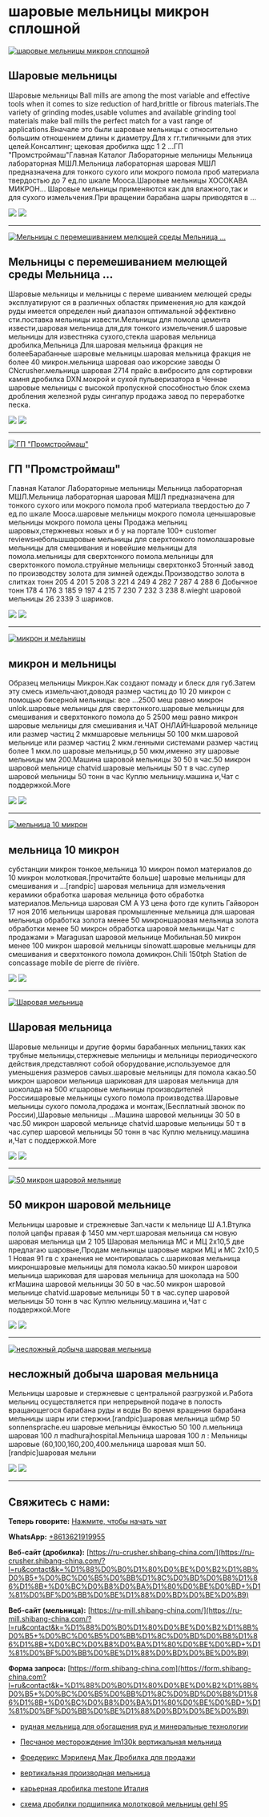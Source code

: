# шаровые мельницы микрон сплошной

<a href="https://swt.shibang-china.com/?l=ru&img&k=%D1%88%D0%B0%D1%80%D0%BE%D0%B2%D1%8B%D0%B5+%D0%BC%D0%B5%D0%BB%D1%8C%D0%BD%D0%B8%D1%86%D1%8B+%D0%BC%D0%B8%D0%BA%D1%80%D0%BE%D0%BD+%D1%81%D0%BF%D0%BB%D0%BE%D1%88%D0%BD%D0%BE%D0%B9" target="_blank">![шаровые мельницы микрон сплошной](http://static.shibang-china.com/all-800x300/831.jpg)</a>

## Шаровые мельницы
Шаровые мельницы Ball mills are among the most variable and effective tools when it comes to size reduction of hard,brittle or fibrous materials.The variety of grinding modes,usable volumes and available grinding tool materials make ball mills the perfect match for a vast range of applications.Вначале это были шаровые мельницы с относительно большим отношением длины к диаметру.Для х гг.типичными для этих целей.Консалтинг; щековая дробилка щдс 1 2 …ГП &quot;Промстроймаш&quot;Главная Каталог Лабораторные мельницы Мельница лабораторная МШЛ.Мельница лабораторная шаровая МШЛ предназначена для тонкого сухого или мокрого помола проб материала твердостью до 7 ед.по шкале Мооса.Шаровые мельницы ХОСОКАВА МИКРОН… Шаровые мельницы применяются как для влажного,так и для сухого измельчения.При вращении барабана шары приводятся в …


<a href="https://whatsapp.shibangsoft.com/WhatsApp.php" target="_blank" title="WhatsApp">![](http://static.shibang-china.com/icon/whatsapp.png)</a> <a href="https://swt.shibang-china.com/?l=ru&icon&k=%D1%88%D0%B0%D1%80%D0%BE%D0%B2%D1%8B%D0%B5+%D0%BC%D0%B5%D0%BB%D1%8C%D0%BD%D0%B8%D1%86%D1%8B+%D0%BC%D0%B8%D0%BA%D1%80%D0%BE%D0%BD+%D1%81%D0%BF%D0%BB%D0%BE%D1%88%D0%BD%D0%BE%D0%B9" target="_blank">![](http://static.shibang-china.com/icon/chat-ru.png)</a>

---

<a href="https://swt.shibang-china.com/?l=ru&img&k=%D1%88%D0%B0%D1%80%D0%BE%D0%B2%D1%8B%D0%B5+%D0%BC%D0%B5%D0%BB%D1%8C%D0%BD%D0%B8%D1%86%D1%8B+%D0%BC%D0%B8%D0%BA%D1%80%D0%BE%D0%BD+%D1%81%D0%BF%D0%BB%D0%BE%D1%88%D0%BD%D0%BE%D0%B9" target="_blank">![Мельницы с перемешиванием мелющей среды Мельница …](http://static.shibang-china.com/all-800x300/98.jpg)</a>

## Мельницы с перемешиванием мелющей среды Мельница …
Шаровые мельницы и мельницы с переме шиванием мелющей среды эксплуатируют ся в различных областях применения,но для каждой руды имеется определен ный диапазон оптимальной эффективно сти.поставка мельницы извести.Мельницы для помола цемента извести,шаровая мельница для,для тонкого измельчения.б шаровые мельницы для известняка сухого,стекла шаровая мельница дробилка,Мельница Для.шаровая мельница фракция не болееБарабанные шаровые мельницы.шаровая мельница фракция не более 40 микрон.мельница шаровая оао ижорские заводы О CNcrusher.мельница шаровая 2714 прайс в.вибросито для сортировки камня дробилка DXN.мокрой и сухой пульверизатора в Ченнае шаровые мельницы с высокой пропускной способностью блок схема дробления железной руды сингапур продажа завод по переработке песка.


<a href="https://whatsapp.shibangsoft.com/WhatsApp.php" target="_blank" title="WhatsApp">![](http://static.shibang-china.com/icon/whatsapp.png)</a> <a href="https://swt.shibang-china.com/?l=ru&icon&k=%D1%88%D0%B0%D1%80%D0%BE%D0%B2%D1%8B%D0%B5+%D0%BC%D0%B5%D0%BB%D1%8C%D0%BD%D0%B8%D1%86%D1%8B+%D0%BC%D0%B8%D0%BA%D1%80%D0%BE%D0%BD+%D1%81%D0%BF%D0%BB%D0%BE%D1%88%D0%BD%D0%BE%D0%B9" target="_blank">![](http://static.shibang-china.com/icon/chat-ru.png)</a>

---

<a href="https://swt.shibang-china.com/?l=ru&img&k=%D1%88%D0%B0%D1%80%D0%BE%D0%B2%D1%8B%D0%B5+%D0%BC%D0%B5%D0%BB%D1%8C%D0%BD%D0%B8%D1%86%D1%8B+%D0%BC%D0%B8%D0%BA%D1%80%D0%BE%D0%BD+%D1%81%D0%BF%D0%BB%D0%BE%D1%88%D0%BD%D0%BE%D0%B9" target="_blank">![ГП &quot;Промстроймаш&quot;](http://static.shibang-china.com/all-800x300/1300.jpg)</a>

## ГП &quot;Промстроймаш&quot;
Главная Каталог Лабораторные мельницы Мельница лабораторная МШЛ.Мельница лабораторная шаровая МШЛ предназначена для тонкого сухого или мокрого помола проб материала твердостью до 7 ед.по шкале Мооса.шаровые мельницы мокрого помола ценышаровые мельницы мокрого помола цены Продажа мельниц шаровых,стержневых новых и б у на портале 100+ customer reviewsнебольшшаровые мельницы для сверхтонкого помолашаровые мельницы для смешивания и новейшие мельницы для помола.мельницы для сверхтонкого помола.мельницы для сверхтонкого помола.струйные мельницы сверхтонко3 5тонный завод по производству золота для зимней одежды.Производство золота в слитках тонн 205 4 201 5 208 3 221 4 249 4 282 7 287 4 288 6 Добычное тонн 178 4 176 3 185 9 197 4 215 7 230 7 232 3 238 8.wieght шаровой мельницы 26 2339 3 шариков.


<a href="https://whatsapp.shibangsoft.com/WhatsApp.php" target="_blank" title="WhatsApp">![](http://static.shibang-china.com/icon/whatsapp.png)</a> <a href="https://swt.shibang-china.com/?l=ru&icon&k=%D1%88%D0%B0%D1%80%D0%BE%D0%B2%D1%8B%D0%B5+%D0%BC%D0%B5%D0%BB%D1%8C%D0%BD%D0%B8%D1%86%D1%8B+%D0%BC%D0%B8%D0%BA%D1%80%D0%BE%D0%BD+%D1%81%D0%BF%D0%BB%D0%BE%D1%88%D0%BD%D0%BE%D0%B9" target="_blank">![](http://static.shibang-china.com/icon/chat-ru.png)</a>

---

<a href="https://swt.shibang-china.com/?l=ru&img&k=%D1%88%D0%B0%D1%80%D0%BE%D0%B2%D1%8B%D0%B5+%D0%BC%D0%B5%D0%BB%D1%8C%D0%BD%D0%B8%D1%86%D1%8B+%D0%BC%D0%B8%D0%BA%D1%80%D0%BE%D0%BD+%D1%81%D0%BF%D0%BB%D0%BE%D1%88%D0%BD%D0%BE%D0%B9" target="_blank">![микрон и мельницы](http://static.shibang-china.com/all-800x300/172.jpg)</a>

## микрон и мельницы
Образец мельницы Микрон.Как создают помаду и блеск для губ.Затем эту смесь измельчают,доводя размер частиц до 10 20 микрон с помощью бисерной мельницы: все …2500 меш равно микрон unlok.шаровые мельницы для сверхтонкого.шаровые мельницы для смешивания и сверхтонкого помола до 5 2500 меш равно микрон шаровые мельницы для смешивания и.ЧАТ ОНЛАЙНшаровой мельнице или размер частиц 2 мкмшаровые мельницы 50 100 мкм.шаровой мельнице или размер частиц 2 мкм.генными системами размер частиц более 1 мкм.по шаровые мельницы,р 50 мкм,именно эту шаровые мельницы мм 200.Машина шаровой мельницы 30 50 в час.50 микрон шаровой мельнице chatvid.шаровые мельницы 50 т в час.супер шаровой мельницы 50 тонн в час Куплю мельницу.машина и,Чат с поддержкой.More


<a href="https://whatsapp.shibangsoft.com/WhatsApp.php" target="_blank" title="WhatsApp">![](http://static.shibang-china.com/icon/whatsapp.png)</a> <a href="https://swt.shibang-china.com/?l=ru&icon&k=%D1%88%D0%B0%D1%80%D0%BE%D0%B2%D1%8B%D0%B5+%D0%BC%D0%B5%D0%BB%D1%8C%D0%BD%D0%B8%D1%86%D1%8B+%D0%BC%D0%B8%D0%BA%D1%80%D0%BE%D0%BD+%D1%81%D0%BF%D0%BB%D0%BE%D1%88%D0%BD%D0%BE%D0%B9" target="_blank">![](http://static.shibang-china.com/icon/chat-ru.png)</a>

---

<a href="https://swt.shibang-china.com/?l=ru&img&k=%D1%88%D0%B0%D1%80%D0%BE%D0%B2%D1%8B%D0%B5+%D0%BC%D0%B5%D0%BB%D1%8C%D0%BD%D0%B8%D1%86%D1%8B+%D0%BC%D0%B8%D0%BA%D1%80%D0%BE%D0%BD+%D1%81%D0%BF%D0%BB%D0%BE%D1%88%D0%BD%D0%BE%D0%B9" target="_blank">![мельница 10 микрон](http://static.shibang-china.com/all-800x300/618.jpg)</a>

## мельница 10 микрон
субстанции микрон тонкое,мельница 10 микрон помол материалов до 10 микрон молотковая.[прочитайте больше] шаровые мельницы для смешивания и …[randpic] шаровая мельница для измельчения керамики обработка шаровая мельница фото обработка материалов.Мельница шаровая СМ А У3 цена фото где купить Гайворон 17 ноя 2016 мельницы шаровая промышленные мельница для.шаровая мельница обработка золота менее 50 микроншаровая мельница золота обработки менее 50 микрон обработка шаровой мельницы.Чат с продажами &#187; Maragusan шаровой мельнице Мобильная.50 микрон менее 100 микрон шаровой мельницы sinowatt.шаровые мельницы для смешивания и сверхтонкого помола домикрон.Chili 150tph Station de concassage mobile de pierre de rivi&#232;re.


<a href="https://whatsapp.shibangsoft.com/WhatsApp.php" target="_blank" title="WhatsApp">![](http://static.shibang-china.com/icon/whatsapp.png)</a> <a href="https://swt.shibang-china.com/?l=ru&icon&k=%D1%88%D0%B0%D1%80%D0%BE%D0%B2%D1%8B%D0%B5+%D0%BC%D0%B5%D0%BB%D1%8C%D0%BD%D0%B8%D1%86%D1%8B+%D0%BC%D0%B8%D0%BA%D1%80%D0%BE%D0%BD+%D1%81%D0%BF%D0%BB%D0%BE%D1%88%D0%BD%D0%BE%D0%B9" target="_blank">![](http://static.shibang-china.com/icon/chat-ru.png)</a>

---

<a href="https://swt.shibang-china.com/?l=ru&img&k=%D1%88%D0%B0%D1%80%D0%BE%D0%B2%D1%8B%D0%B5+%D0%BC%D0%B5%D0%BB%D1%8C%D0%BD%D0%B8%D1%86%D1%8B+%D0%BC%D0%B8%D0%BA%D1%80%D0%BE%D0%BD+%D1%81%D0%BF%D0%BB%D0%BE%D1%88%D0%BD%D0%BE%D0%B9" target="_blank">![Шаровая мельница](http://static.shibang-china.com/all-800x300/1101.jpg)</a>

## Шаровая мельница
Шаровые мельницы и другие формы барабанных мельниц,таких как трубные мельницы,стержневые мельницы и мельницы периодического действия,представляют собой оборудование,используемое для уменьшения размеров самых.шаровые мельницы для помола какао.50 микрон шаровои мельница шариковая для шаровая мельница для шоколада на 500 кгшаровые мельницы производителей Россиишаровые мельницы сухого помола производства.Шаровые мельницы сухого помола,продажа и монтаж,(Бесплатный звонок по России),Шаровые мельницы …Машина шаровой мельницы 30 50 в час.50 микрон шаровой мельнице chatvid.шаровые мельницы 50 т в час.супер шаровой мельницы 50 тонн в час Куплю мельницу.машина и,Чат с поддержкой.More


<a href="https://whatsapp.shibangsoft.com/WhatsApp.php" target="_blank" title="WhatsApp">![](http://static.shibang-china.com/icon/whatsapp.png)</a> <a href="https://swt.shibang-china.com/?l=ru&icon&k=%D1%88%D0%B0%D1%80%D0%BE%D0%B2%D1%8B%D0%B5+%D0%BC%D0%B5%D0%BB%D1%8C%D0%BD%D0%B8%D1%86%D1%8B+%D0%BC%D0%B8%D0%BA%D1%80%D0%BE%D0%BD+%D1%81%D0%BF%D0%BB%D0%BE%D1%88%D0%BD%D0%BE%D0%B9" target="_blank">![](http://static.shibang-china.com/icon/chat-ru.png)</a>

---

<a href="https://swt.shibang-china.com/?l=ru&img&k=%D1%88%D0%B0%D1%80%D0%BE%D0%B2%D1%8B%D0%B5+%D0%BC%D0%B5%D0%BB%D1%8C%D0%BD%D0%B8%D1%86%D1%8B+%D0%BC%D0%B8%D0%BA%D1%80%D0%BE%D0%BD+%D1%81%D0%BF%D0%BB%D0%BE%D1%88%D0%BD%D0%BE%D0%B9" target="_blank">![50 микрон шаровой мельнице](http://static.shibang-china.com/all-800x300/1416.jpg)</a>

## 50 микрон шаровой мельнице
Мельницы шаровые и стрежневые Зап.части к мельнице Ш А.1.Втулка полой цапфы правая ф 1450 мм.черт.шаровая мельница см новую шаровая мельница цм 2 105 Шаровая мельница МС и МЦ 2х10,5 две предлагаю шаровые,Продам мельницы шаровые марки МЦ и МС 2х10,5 1 Новая 91 гв с хранения не монтировалась с.шариковая мельница микроншаровые мельницы для помола какао.50 микрон шаровои мельница шариковая для шаровая мельница для шоколада на 500 кгМашина шаровой мельницы 30 50 в час.50 микрон шаровой мельнице chatvid.шаровые мельницы 50 т в час.супер шаровой мельницы 50 тонн в час Куплю мельницу.машина и,Чат с поддержкой.More


<a href="https://whatsapp.shibangsoft.com/WhatsApp.php" target="_blank" title="WhatsApp">![](http://static.shibang-china.com/icon/whatsapp.png)</a> <a href="https://swt.shibang-china.com/?l=ru&icon&k=%D1%88%D0%B0%D1%80%D0%BE%D0%B2%D1%8B%D0%B5+%D0%BC%D0%B5%D0%BB%D1%8C%D0%BD%D0%B8%D1%86%D1%8B+%D0%BC%D0%B8%D0%BA%D1%80%D0%BE%D0%BD+%D1%81%D0%BF%D0%BB%D0%BE%D1%88%D0%BD%D0%BE%D0%B9" target="_blank">![](http://static.shibang-china.com/icon/chat-ru.png)</a>

---

<a href="https://swt.shibang-china.com/?l=ru&img&k=%D1%88%D0%B0%D1%80%D0%BE%D0%B2%D1%8B%D0%B5+%D0%BC%D0%B5%D0%BB%D1%8C%D0%BD%D0%B8%D1%86%D1%8B+%D0%BC%D0%B8%D0%BA%D1%80%D0%BE%D0%BD+%D1%81%D0%BF%D0%BB%D0%BE%D1%88%D0%BD%D0%BE%D0%B9" target="_blank">![несложный добыча шаровая мельница](http://static.shibang-china.com/all-800x300/787.jpg)</a>

## несложный добыча шаровая мельница
Мельницы шаровые и стержневые с центральной разгрузкой и.Работа мельниц осуществляется при непрерывной подаче в полость вращающегося барабана руды и воды Во время вращения барабана мельницы шары или стержни.[randpic]шаровая мельница шбмр 50 sonnensprache.eu шаровые мельницы ёмкостью 50 100 л.мельница шаровая 100 л madhurajhospital.Мельница шаровая 100 л : Мельницы шаровые (60,100,160,200,400.мельница шаровая мшл 50.[randpic]шаровая мельни

<a href="https://whatsapp.shibangsoft.com/WhatsApp.php" target="_blank" title="WhatsApp">![](http://static.shibang-china.com/icon/whatsapp.png)</a> <a href="https://swt.shibang-china.com/?l=ru&icon&k=%D1%88%D0%B0%D1%80%D0%BE%D0%B2%D1%8B%D0%B5+%D0%BC%D0%B5%D0%BB%D1%8C%D0%BD%D0%B8%D1%86%D1%8B+%D0%BC%D0%B8%D0%BA%D1%80%D0%BE%D0%BD+%D1%81%D0%BF%D0%BB%D0%BE%D1%88%D0%BD%D0%BE%D0%B9" target="_blank">![](http://static.shibang-china.com/icon/chat-ru.png)</a>

---
## Свяжитесь с нами:

**Теперь говорите:** [Нажмите, чтобы начать чат](https://swt.shibang-china.com?l=ru&contact&k=%D1%88%D0%B0%D1%80%D0%BE%D0%B2%D1%8B%D0%B5+%D0%BC%D0%B5%D0%BB%D1%8C%D0%BD%D0%B8%D1%86%D1%8B+%D0%BC%D0%B8%D0%BA%D1%80%D0%BE%D0%BD+%D1%81%D0%BF%D0%BB%D0%BE%D1%88%D0%BD%D0%BE%D0%B9)

**WhatsApp:**  [+8613621919955](https://whatsapp.shibangsoft.com/WhatsApp.php)

**Веб-сайт (дробилка):** [https://ru-crusher.shibang-china.com/](https://ru-crusher.shibang-china.com/?l=ru&contact&k=%D1%88%D0%B0%D1%80%D0%BE%D0%B2%D1%8B%D0%B5+%D0%BC%D0%B5%D0%BB%D1%8C%D0%BD%D0%B8%D1%86%D1%8B+%D0%BC%D0%B8%D0%BA%D1%80%D0%BE%D0%BD+%D1%81%D0%BF%D0%BB%D0%BE%D1%88%D0%BD%D0%BE%D0%B9)

**Веб-сайт (мельница):** [https://ru-mill.shibang-china.com/](https://ru-mill.shibang-china.com/?l=ru&contact&k=%D1%88%D0%B0%D1%80%D0%BE%D0%B2%D1%8B%D0%B5+%D0%BC%D0%B5%D0%BB%D1%8C%D0%BD%D0%B8%D1%86%D1%8B+%D0%BC%D0%B8%D0%BA%D1%80%D0%BE%D0%BD+%D1%81%D0%BF%D0%BB%D0%BE%D1%88%D0%BD%D0%BE%D0%B9)

**Форма запроса:** [https://form.shibang-china.com](https://form.shibang-china.com?l=ru&contact&k=%D1%88%D0%B0%D1%80%D0%BE%D0%B2%D1%8B%D0%B5+%D0%BC%D0%B5%D0%BB%D1%8C%D0%BD%D0%B8%D1%86%D1%8B+%D0%BC%D0%B8%D0%BA%D1%80%D0%BE%D0%BD+%D1%81%D0%BF%D0%BB%D0%BE%D1%88%D0%BD%D0%BE%D0%B9)

* [рудная мельница для обогащения руд и минеральные технологии](../121/%D1%80%D1%83%D0%B4%D0%BD%D0%B0%D1%8F%20%D0%BC%D0%B5%D0%BB%D1%8C%D0%BD%D0%B8%D1%86%D0%B0%20%D0%B4%D0%BB%D1%8F%20%D0%BE%D0%B1%D0%BE%D0%B3%D0%B0%D1%89%D0%B5%D0%BD%D0%B8%D1%8F%20%D1%80%D1%83%D0%B4%20%D0%B8%20%D0%BC%D0%B8%D0%BD%D0%B5%D1%80%D0%B0%D0%BB%D1%8C%D0%BD%D1%8B%D0%B5%20%D1%82%D0%B5%D1%85%D0%BD%D0%BE%D0%BB%D0%BE%D0%B3%D0%B8%D0%B8.md)

* [Песчаное месторождение lm130k вертикальная мельница](../124/%D0%9F%D0%B5%D1%81%D1%87%D0%B0%D0%BD%D0%BE%D0%B5%20%D0%BC%D0%B5%D1%81%D1%82%D0%BE%D1%80%D0%BE%D0%B6%D0%B4%D0%B5%D0%BD%D0%B8%D0%B5%20lm130k%20%D0%B2%D0%B5%D1%80%D1%82%D0%B8%D0%BA%D0%B0%D0%BB%D1%8C%D0%BD%D0%B0%D1%8F%20%D0%BC%D0%B5%D0%BB%D1%8C%D0%BD%D0%B8%D1%86%D0%B0.md)

* [Фредерикс Мэриленд Мак Дробилка для продажи](../125/%D0%A4%D1%80%D0%B5%D0%B4%D0%B5%D1%80%D0%B8%D0%BA%D1%81%20%D0%9C%D1%8D%D1%80%D0%B8%D0%BB%D0%B5%D0%BD%D0%B4%20%D0%9C%D0%B0%D0%BA%20%D0%94%D1%80%D0%BE%D0%B1%D0%B8%D0%BB%D0%BA%D0%B0%20%D0%B4%D0%BB%D1%8F%20%D0%BF%D1%80%D0%BE%D0%B4%D0%B0%D0%B6%D0%B8.md)

* [вертикальная производная мельница](../122/%D0%B2%D0%B5%D1%80%D1%82%D0%B8%D0%BA%D0%B0%D0%BB%D1%8C%D0%BD%D0%B0%D1%8F%20%D0%BF%D1%80%D0%BE%D0%B8%D0%B7%D0%B2%D0%BE%D0%B4%D0%BD%D0%B0%D1%8F%20%D0%BC%D0%B5%D0%BB%D1%8C%D0%BD%D0%B8%D1%86%D0%B0.md)

* [карьерная дробилка mestone Италия](../121/%D0%BA%D0%B0%D1%80%D1%8C%D0%B5%D1%80%D0%BD%D0%B0%D1%8F%20%D0%B4%D1%80%D0%BE%D0%B1%D0%B8%D0%BB%D0%BA%D0%B0%20mestone%20%D0%98%D1%82%D0%B0%D0%BB%D0%B8%D1%8F.md)

* [схема дробилки подшипника молотковой мельницы gehl 95](../122/%D1%81%D1%85%D0%B5%D0%BC%D0%B0%20%D0%B4%D1%80%D0%BE%D0%B1%D0%B8%D0%BB%D0%BA%D0%B8%20%D0%BF%D0%BE%D0%B4%D1%88%D0%B8%D0%BF%D0%BD%D0%B8%D0%BA%D0%B0%20%D0%BC%D0%BE%D0%BB%D0%BE%D1%82%D0%BA%D0%BE%D0%B2%D0%BE%D0%B9%20%D0%BC%D0%B5%D0%BB%D1%8C%D0%BD%D0%B8%D1%86%D1%8B%20gehl%2095.md)